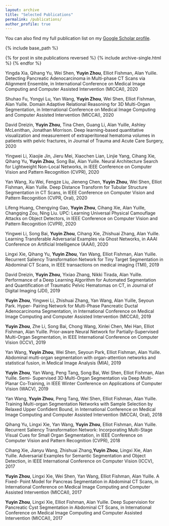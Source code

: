 ```yaml
---
layout: archive
title: "Selected Publications"
permalink: /publications/
author_profile: true
---
```

You can also find my full publication list on my [Google Scholar profile](https://scholar.google.com/citations?user=eiqVLC0AAAAJ&hl=en).


{% include base_path %}

{% for post in site.publications reversed %}
  {% include archive-single.html %}
{% endfor %}

Yingda Xia, Qihang Yu, Wei Shen, **Yuyin Zhou**, Elliot Fishman, Alan Yuille. Detecting
Pancreatic Adenocarcinoma in Multi-phase CT Scans via Alignment Ensemble, in
International Conference on Medical Image Computing and Computer Assisted Intervention
(MICCAI), 2020 

Shuhao Fu, Yongyi Lu, Yan Wang, **Yuyin Zhou**, Wei Shen, Elliot Fishman, Alan Yuille.
Domain Adaptive Relational Reasoning for 3D Multi-Organ Segmentation, in International
Conference on Medical Image Computing and Computer Assisted Intervention
(MICCAI), 2020

David Dreizin, **Yuyin Zhou**, Tina Chen, Guang Li, Alan Yuille, Ashley McLenithan, Jonathan
Morrison. Deep learning-based quantitative visualization and measurement of extraperitoneal
hematoma volumes in patients with pelvic fractures, in Journal of
Trauma and Acute Care Surgery, 2020

Yingwei Li, Xiaojie Jin, Jieru Mei, Xiaochen Lian, Linjie Yang, Cihang Xie, Qihang Yu, **Yuyin
Zhou**, Song Bai, Alan Yuille. Neural Architecture Search for Lightweight Non-Local
Networks, in IEEE Conference on Computer Vision and Pattern Recognition (CVPR), 2020

Yan Wang, Xu Wei, Fengze Liu, Jieneng Chen, **Yuyin Zhou**, Wei Shen, Elliot Fishman, Alan
Yuille. Deep Distance Transform for Tubular Structure Segmentation in CT Scans,
in IEEE Conference on Computer Vision and Pattern Recognition (CVPR, Oral), 2020

Lifeng Huang, Chengying Gao, **Yuyin Zhou**, Cihang Xie, Alan Yuille, Changqing Zou, Ning
Liu. UPC: Learning Universal Physical Camouflage Attacks on Object Detectors,
in IEEE Conference on Computer Vision and Pattern Recognition (CVPR), 2020

Yingwei Li, Song Bai, **Yuyin Zhou**, Cihang Xie, Zhishuai Zhang, Alan Yuille. Learning
Transferable Adversarial Examples via Ghost Networks, in AAAI Conference on Artificial
Intelligence (AAAI), 2020

Lingxi Xie, Qihang Yu, **Yuyin Zhou**, Yan Wang, Elliot Fishman, Alan Yuille. Recurrent
Saliency Transformation Network for Tiny Target Segmentation in Abdominal CT
Scans, in IEEE transactions on medical imaging (TMI), 2019

David Dreizin, **Yuyin Zhou**, Yixiao Zhang, Nikki Tirada, Alan Yuille. Performance of
a Deep Learning Algorithm for Automated Segmentation and Quantification of
Traumatic Pelvic Hematomas on CT, in Journal of Digital Imaging (JDI), 2019

**Yuyin Zhou**, Yingwei Li, Zhishuai Zhang, Yan Wang, Alan Yuille, Seyoun Park. Hyper-
Pairing Network for Multi-Phase Pancreatic Ductal Adenocarcinoma Segmentation,
in International Conference on Medical Image Computing and Computer Assisted Intervention
(MICCAI), 2019

**Yuyin Zhou**, Zhe Li, Song Bai, Chong Wang, Xinlei Chen, Mei Han, Elliot Fishman, Alan
Yuille. Prior-aware Neural Network for Partially-Supervised Multi-Organ Segmentation,
in IEEE International Conference on Computer Vision (ICCV), 2019

Yan Wang, **Yuyin Zhou**, Wei Shen, Seyoun Park, Elliot Fishman, Alan Yuille. Abdominal
multi-organ segmentation with organ-attention networks and statistical fusion, in
Medical Image Analysis (MIA), 2019

**Yuyin Zhou**, Yan Wang, Peng Tang, Song Bai, Wei Shen, Elliot Fishman, Alan Yuille. Semi-
Supervised 3D Multi-Organ Segmentation via Deep Multi-Planar Co-Training, in
IEEE Winter Conference on Applications of Computer Vision (WACV), 2019

Yan Wang, **Yuyin Zhou**, Peng Tang, Wei Shen, Elliot Fishman, Alan Yuille. Training
Multi-organ Segmentation Networks with Sample Selection by Relaxed Upper
Confident Bound, in International Conference on Medical Image Computing and Computer
Assisted Intervention (MICCAI, Oral), 2018

Qihang Yu, Lingxi Xie, Yan Wang, **Yuyin Zhou**, Elliot Fishman, Alan Yuille. Recurrent
Saliency Transformation Network: Incorporating Multi-Stage Visual Cues
for Small Organ Segmentation, in IEEE Conference on Computer Vision and Pattern
Recognition (CVPR), 2018

Cihang Xie, Jianyu Wang, Zhishuai Zhang,**Yuyin Zhou**, Lingxi Xie, Alan Yuille. Adversarial
Examples for Semantic Segmentation and Object Detection, in IEEE International
Conference on Computer Vision (ICCV), 2017

**Yuyin Zhou**, Lingxi Xie, Wei Shen, Yan Wang, Elliot Fishman, Alan Yuille. A Fixed-
Point Model for Pancreas Segmentation in Abdominal CT Scans, in International
Conference on Medical Image Computing and Computer Assisted Intervention (MICCAI),
2017

**Yuyin Zhou**, Lingxi Xie, Elliot Fishman, Alan Yuille. Deep Supervision for Pancreatic
Cyst Segmentation in Abdominal CT Scans, in International Conference on Medical
Image Computing and Computer Assisted Intervention (MICCAI), 2017

